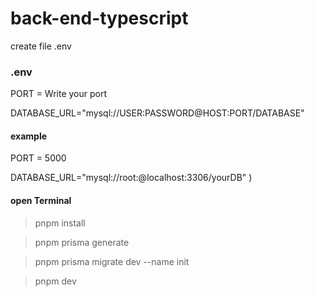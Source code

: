# back-end-typescript

create file .env 
### .env
PORT = Write your port

DATABASE_URL="mysql://USER:PASSWORD@HOST:PORT/DATABASE"

#### example  
PORT = 5000

DATABASE_URL="mysql://root:@localhost:3306/yourDB"
)

#### open Terminal
> pnpm install

> pnpm prisma generate

> pnpm prisma migrate dev --name init

> pnpm dev
